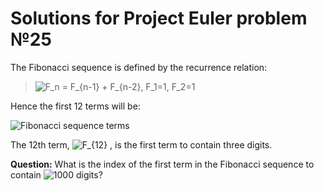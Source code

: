# Solutions for Project Euler problem №25

<p>The Fibonacci sequence is defined by the recurrence relation:</p>

<blockquote>
<picture>
  <source media="(prefers-color-scheme: dark)" srcset="https://latex.codecogs.com/svg.latex?\color{white}F_n%20=%20F_{n-1}%20+%20F_{n-2},%20\quad%20F_1%20=%201,%20F_2%20=%201">
  <source media="(prefers-color-scheme: light)" srcset="https://latex.codecogs.com/svg.latex?F_n%20=%20F_{n-1}%20+%20F_{n-2},%20\quad%20F_1%20=%201,%20F_2%20=%201">
  <img alt="F_n = F_{n-1} + F_{n-2}, F_1=1, F_2=1" src="https://latex.codecogs.com/svg.latex?F_n%20=%20F_{n-1}%20+%20F_{n-2},%20\quad%20F_1%20=%201,%20F_2%20=%201">
</picture>
</blockquote>

<p>Hence the first 12 terms will be:</p>

<picture>
  <source media="(prefers-color-scheme: dark)" srcset="https://latex.codecogs.com/svg.latex?\color{white}\begin{align*}
F_1&=1\\
F_2&=1\\
F_3&=2\\
F_4&=3\\
F_5&=5\\
F_6&=8\\
F_7&=13\\
F_8&=21\\
F_9&=34\\
F_{10}&=55\\
F_{11}&=89\\
F_{12}&=144
\end{align*}">
  <source media="(prefers-color-scheme: light)" srcset="https://latex.codecogs.com/svg.latex?\begin{align*}
F_1&=1\\
F_2&=1\\
F_3&=2\\
F_4&=3\\
F_5&=5\\
F_6&=8\\
F_7&=13\\
F_8&=21\\
F_9&=34\\
F_{10}&=55\\
F_{11}&=89\\
F_{12}&=144
\end{align*}">
  <img alt="Fibonacci sequence terms" src="https://latex.codecogs.com/svg.latex?\begin{align*}
F_1&=1\\
F_2&=1\\
F_3&=2\\
F_4&=3\\
F_5&=5\\
F_6&=8\\
F_7&=13\\
F_8&=21\\
F_9&=34\\
F_{10}&=55\\
F_{11}&=89\\
F_{12}&=144
\end{align*}">
</picture>

<p>The 12th term, 
<picture>
  <source media="(prefers-color-scheme: dark)" srcset="https://latex.codecogs.com/svg.latex?\color{white}F_{12}">
  <source media="(prefers-color-scheme: light)" srcset="https://latex.codecogs.com/svg.latex?F_{12}">
  <img alt="F_{12}" src="https://latex.codecogs.com/svg.latex?F_{12}">
</picture>,
is the first term to contain three digits.</p>

<p><strong>Question:</strong> What is the index of the first term in the Fibonacci sequence to contain 
<picture>
  <source media="(prefers-color-scheme: dark)" srcset="https://latex.codecogs.com/svg.latex?\color{white}1000">
  <source media="(prefers-color-scheme: light)" srcset="https://latex.codecogs.com/svg.latex?1000">
  <img alt="1000" src="https://latex.codecogs.com/svg.latex?1000">
</picture> digits?</p>
